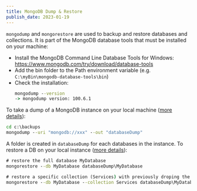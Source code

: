 ```yaml
---
title: MongoDB Dump & Restore
publish_date: 2023-01-19
---
```


`mongodump` and `mongorestore` are used to backup and restore databases and collections. It is part of the MongoDB database tools that must be installed on your machine:

- Install the MongoDB Command Line Database Tools for Windows: https://www.mongodb.com/try/download/database-tools
- Add the bin folder to the Path environment variable (e.g. `C:\myBin\mongodb-database-tools\bin`)
- Check the installation:
  ```cmd
  mongodump --version
  -> mongodump version: 100.6.1
  ```

To take a dump of a MongoDB instance on your local machine ([more details](https://www.mongodb.com/docs/database-tools/mongodump/#connect-to-a-mongodb-instance)):
```cmd
cd c:\backups
mongodump --uri "mongodb://xxx" --out "databaseDump"
```

A folder is created in `databaseDump` for each databases in the instance. To restore a DB on your local instance ([more details](https://www.mongodb.com/docs/database-tools/mongorestore/#syntax)):
```cmd
# restore the full database MyDatabase
mongorestore --db MyDatabase databaseDump\MyDatabase

# restore a specific collection (Services) with previously droping the existing collection
mongorestore --db MyDatabase --collection Services databaseDump\MyDatabase\Services.bson --drop
```
